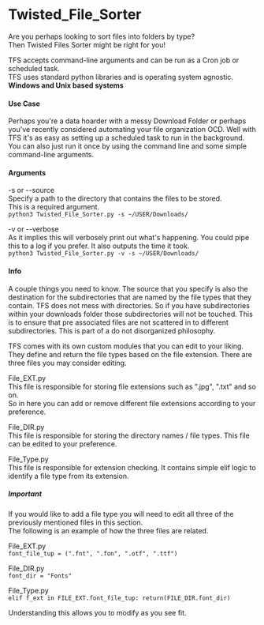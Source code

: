 # Twisted_File_Sorter
Are you perhaps looking to sort files into folders by type?   
Then Twisted Files Sorter might be right for you!  
  
TFS accepts command-line arguments and can be run as a Cron job or scheduled task.  
TFS uses standard python libraries and is operating system agnostic.  
**Windows and Unix based systems**  

#### Use Case  
Perhaps you're a data hoarder with a messy Download Folder or perhaps you've recently considered automating your file organization OCD.
Well with TFS it's as easy as setting up a scheduled task to run in the background.
You can also just run it once by using the command line and some simple command-line arguments.  

#### Arguments  
-s or --source  
Specify a path to the directory that contains the files to be stored.  
This is a required argument.  
`python3 Twisted_File_Sorter.py -s ~/USER/Downloads/`  
  
-v or --verbose  
As it implies this will verbosely print out what's happening. 
You could pipe this to a log if you prefer. It also outputs the time it took.  
`python3 Twisted_File_Sorter.py -v -s ~/USER/Downloads/`  

#### Info  
A couple things you need to know. The source that you specify is also the
 destination for the subdirectories that are named by the file types that 
 they contain. TFS does not mess with directories.  So if you have 
 subdirectories within your downloads folder those subdirectories will 
 not be touched.  This is to ensure that pre associated files are not 
 scattered in to different subdirectories. This is part of a do not 
 disorganized philosophy.  
   
TFS comes with its own custom modules that you can edit to your liking.
 They define and return the file types based on the file extension. 
 There are three files you may consider editing.   
  
File_EXT.py  
This file is responsible for storing file extensions such as ".jpg", 
".txt" and so on.  
So in here you can add or remove different file extensions according to 
your preference.  
  
File_DIR.py  
This file is responsible for storing the directory names / file types. 
This file can be edited to your preference.  
  
File_Type.py  
This file is responsible for extension checking. 
It contains simple elif logic to identify a file type from its extension.  
##### **Important**  
If you would like to add a file type you will need to edit all three of 
the previously mentioned files in this section.  
The following is an example of how the three files are related.  
  
File_EXT.py  
`font_file_tup = (".fnt", ".fon", ".otf", ".ttf")`  
  
File_DIR.py  
`font_dir = "Fonts"`  
  
File_Type.py  
`elif f_ext in FILE_EXT.font_file_tup:
    return(FILE_DIR.font_dir)`
  
Understanding this allows you to modify as you see fit.  
